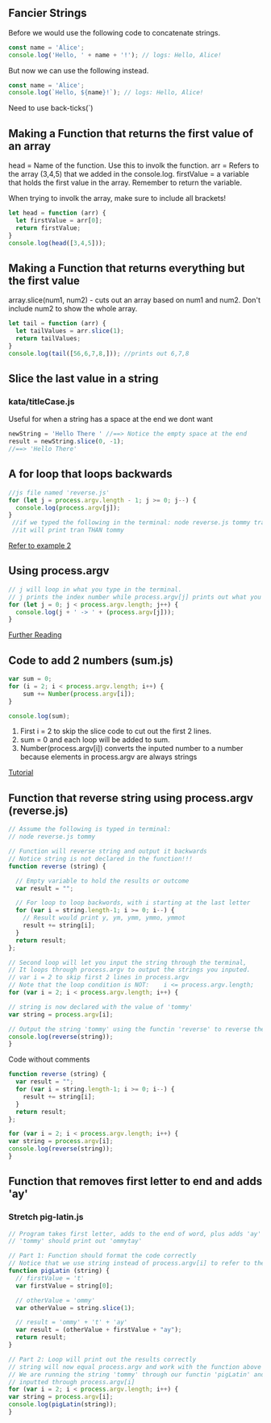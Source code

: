 ## Fancier Strings
Before we would use the following code to concatenate strings.

```javascript
const name = 'Alice';
console.log('Hello, ' + name + '!'); // logs: Hello, Alice!
```

But now we can use the following instead.

```javascript
const name = 'Alice';
console.log(`Hello, ${name}!`); // logs: Hello, Alice!
```

Need to use back-ticks(`)

## Making a Function that returns the first value of an array
head = Name of the function. Use this to involk the function. 
arr = Refers to the array (3,4,5) that we added in the console.log.
firstValue = a variable that holds the first value in the array. Remember to return the variable. 

When trying to involk the array, make sure to include all brackets!

```javascript
let head = function (arr) {
  let firstValue = arr[0];
  return firstValue;
}
console.log(head([3,4,5]));
```

## Making a Function that returns everything but the first value
array.slice(num1, num2) - cuts out an array based on num1 and num2. Don't include num2 to show the whole array. 

```javascript
let tail = function (arr) {
  let tailValues = arr.slice(1);
  return tailValues;
}
console.log(tail([56,6,7,8,])); //prints out 6,7,8
```

## Slice the last value in a string
### kata/titleCase.js

Useful for when a string has a space at the end we dont want
```js
newString = 'Hello There ' //==> Notice the empty space at the end
result = newString.slice(0, -1);
//==> 'Hello There'
```

## A for loop that loops backwards
```javascript
//js file named 'reverse.js'
for (let j = process.argv.length - 1; j >= 0; j--) {
  console.log(process.argv[j]);
}
 //if we typed the following in the terminal: node reverse.js tommy tran
 //it will print tran THAN tommy
 ```

[Refer to example 2](https://www.freecodecamp.org/news/how-to-reverse-a-string-in-javascript-in-3-different-ways-75e4763c68cb/)

## Using process.argv
```javascript
// j will loop in what you type in the terminal.
// j prints the index number while process.argv[j] prints out what you typed.
for (let j = 0; j < process.argv.length; j++) {
  console.log(j + ' -> ' + (process.argv[j]));
}
```
[Further Reading](https://stackabuse.com/command-line-arguments-in-node-js/)

## Code to add 2 numbers (sum.js)
```javascript
var sum = 0;
for (i = 2; i < process.argv.length; i++) {
    sum += Number(process.argv[i]);
}

console.log(sum);
```
1) First i = 2 to skip the slice code to cut out the first 2 lines.
2) sum = 0 and each loop will be added to sum.
3) Number(process.argv[i]) converts the inputed number to a number because 
elements in process.argv are always strings
 
[Tutorial](https://riptutorial.com/node-js/example/10945/process-argv-command-line-arguments)

## Function that reverse string using process.argv (reverse.js)

```javascript
// Assume the following is typed in terminal: 
// node reverse.js tommy 

// Function will reverse string and output it backwards
// Notice string is not declared in the function!!!
function reverse (string) {

  // Empty variable to hold the results or outcome
  var result = "";

  // For loop to loop backwords, with i starting at the last letter
  for (var i = string.length-1; i >= 0; i--) {
    // Result would print y, ym, ymm, ymmo, ymmot
    result += string[i];
  }
  return result;
};

// Second loop will let you input the string through the terminal,
// It loops through process.argv to output the strings you inputed.
// var i = 2 to skip first 2 lines in process.argv
// Note that the loop condition is NOT:    i <= process.argv.length;
for (var i = 2; i < process.argv.length; i++) {

// string is now declared with the value of 'tommy'
var string = process.argv[i];

// Output the string 'tommy' using the functin 'reverse' to reverse the letters.
console.log(reverse(string));
}
```

Code without comments
```javascript
function reverse (string) {
  var result = "";
  for (var i = string.length-1; i >= 0; i--) {
    result += string[i];
  }
  return result;
};

for (var i = 2; i < process.argv.length; i++) {
var string = process.argv[i];
console.log(reverse(string));
}
```
## Function that removes first letter to end and adds 'ay'
### Stretch pig-latin.js

```javascript
// Program takes first letter, adds to the end of word, plus adds 'ay' at the end.
// 'tommy' should print out 'ommytay'

// Part 1: Function should format the code correctly
// Notice that we use string instead of process.argv[i] to refer to the string!
function pigLatin (string) {
  // firstValue = 't'
  var firstValue = string[0];

  // otherValue = 'ommy'
  var otherValue = string.slice(1);

  // result = 'ommy' + 't' + 'ay'
  var result = (otherValue + firstValue + "ay");
  return result;
}

// Part 2: Loop will print out the results correctly
// string will now equal process.argv and work with the function above
// We are running the string 'tommy' through our functin 'pigLatin' and 'tommy' was
// inputted through process.argv[i]
for (var i = 2; i < process.argv.length; i++) {
var string = process.argv[i];
console.log(pigLatin(string));
}
```
